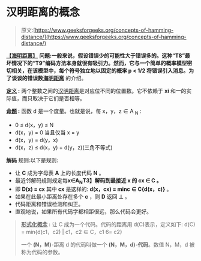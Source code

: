 # 汉明距离的概念

> 原文:[https://www.geeksforgeeks.org/concepts-of-hamming-distance/](https://www.geeksforgeeks.org/concepts-of-hamming-distance/)

[**【海明距离】**](https://www.geeksforgeeks.org/hamming-distance-between-two-integers/) **问题:**一般来说，假设错误少的可能性大于错误多的。这种“T8”最坏情况下的“T9”编码方法本身就很有吸引力。然而，它与一个简单的概率模型密切相关，在该模型中，每个符号独立地以固定的概率 **p < 1/2** 将错误引入消息。为了谈谈**的错误数**[**海明距离**](https://www.geeksforgeeks.org/hamming-distance-between-two-integers/) 的介绍。

**<u>定义</u> :** 两个整数之间的[汉明距离](https://www.geeksforgeeks.org/hamming-distance-two-strings/)是对应位不同的位置数。它不依赖于 **xi** 和**一**的实际值，而只取决于它们是否相等。

**<u>命题</u> :** 函数 d 是一个度量。也就是说，每 x，y，z ∈ A <sub>N</sub> :

*   0 ≤ d(x，y) ≤ N
*   d(x，y) = 0 当且仅当 x = y
*   d(x，y) = d(y，x)
*   d(x，z) ≤ d(x，y) + d(y，z)(三角不等式)

<u>**解码**</u> 规则:以下是规则:

*   让 **C** 成为字母表 **A** 上的长度代码 **N** 。
*   最近邻解码规则规定每**x∈A<sub>N</sub>T3】解码到最接近 **x** 的 **cx ∈ C** 。**
*   即 **D(x) = cx** 其中 **cx** 是这样的: **d(x，cx) = minc ∈ C{d(x，c)}** 。
*   如果在此最小距离处存在多个 **c** ，则 **D** 返回 **⊥** 。
*   代码距离和错误检测和纠正。
*   直观地说，如果所有代码字都相距很远，那么代码会更好。

> **<u>形式化概念</u> :**
> 让 C 成为一个代码。代码的距离用 d(C)表示，定义如下:
> d(C) = min{d(c1，c2) | c1，c2 ∈ C，c1 6= c2}
> 
> 一个 **(N，M)**-距离 d 的代码叫做一个 **(N，M，d)-代码**。数值 N，M，d 被称为代码的参数。